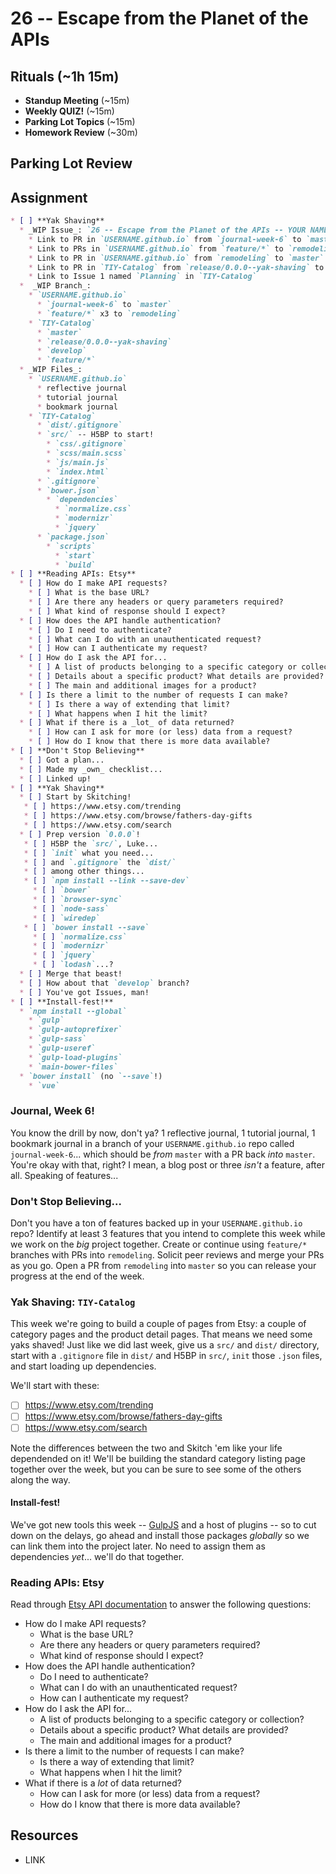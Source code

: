 # 26 -- Escape from the Planet of the APIs

## Rituals (~1h 15m)

* **Standup Meeting** (~15m)
* **Weekly QUIZ!** (~15m)
* **Parking Lot Topics** (~15m)
* **Homework Review** (~30m)

## Parking Lot Review

## Assignment

```markdown
* [ ] **Yak Shaving**
  * _WIP Issue_: `26 -- Escape from the Planet of the APIs -- YOUR NAME`
    * Link to PR in `USERNAME.github.io` from `journal-week-6` to `master`
    * Link to PRs in `USERNAME.github.io` from `feature/*` to `remodeling`
    * Link to PR in `USERNAME.github.io` from `remodeling` to `master`
    * Link to PR in `TIY-Catalog` from `release/0.0.0--yak-shaving` to `master`
    * Link to Issue 1 named `Planning` in `TIY-Catalog`
  *  _WIP Branch_:
    * `USERNAME.github.io`
      * `journal-week-6` to `master`
      * `feature/*` x3 to `remodeling`
    * `TIY-Catalog`
      * `master`
      * `release/0.0.0--yak-shaving`
      * `develop`
      * `feature/*`
  * _WIP Files_:
    * `USERNAME.github.io`
      * reflective journal
      * tutorial journal
      * bookmark journal
    * `TIY-Catalog`
      * `dist/.gitignore`
      * `src/` -- H5BP to start!
        * `css/.gitignore`
        * `scss/main.scss`
        * `js/main.js`
        * `index.html`
      * `.gitignore`
      * `bower.json`
        * `dependencies`
          * `normalize.css`
          * `modernizr`
          * `jquery`
      * `package.json`
        * `scripts`
          * `start`
          * `build`
* [ ] **Reading APIs: Etsy**
  * [ ] How do I make API requests?
    * [ ] What is the base URL?
    * [ ] Are there any headers or query parameters required?
    * [ ] What kind of response should I expect?
  * [ ] How does the API handle authentication?
    * [ ] Do I need to authenticate?
    * [ ] What can I do with an unauthenticated request?
    * [ ] How can I authenticate my request?
  * [ ] How do I ask the API for...
    * [ ] A list of products belonging to a specific category or collection?
    * [ ] Details about a specific product? What details are provided?
    * [ ] The main and additional images for a product?
  * [ ] Is there a limit to the number of requests I can make?
    * [ ] Is there a way of extending that limit?
    * [ ] What happens when I hit the limit?
  * [ ] What if there is a _lot_ of data returned?
    * [ ] How can I ask for more (or less) data from a request?
    * [ ] How do I know that there is more data available?
* [ ] **Don't Stop Believing**
  * [ ] Got a plan...
  * [ ] Made my _own_ checklist...
  * [ ] Linked up!
* [ ] **Yak Shaving**
  * [ ] Start by Skitching!
   * [ ] https://www.etsy.com/trending
   * [ ] https://www.etsy.com/browse/fathers-day-gifts
   * [ ] https://www.etsy.com/search
  * [ ] Prep version `0.0.0`!
   * [ ] H5BP the `src/`, Luke...
   * [ ] `init` what you need...
   * [ ] and `.gitignore` the `dist/`
   * [ ] among other things...
   * [ ] `npm install --link --save-dev`
     * [ ] `bower`
     * [ ] `browser-sync`
     * [ ] `node-sass`
     * [ ] `wiredep`
   * [ ] `bower install --save`
     * [ ] `normalize.css`
     * [ ] `modernizr`
     * [ ] `jquery`
     * [ ] `lodash`...?
  * [ ] Merge that beast!
  * [ ] How about that `develop` branch?
  * [ ] You've got Issues, man!
* [ ] **Install-fest!**
  * `npm install --global`
    * `gulp`
    * `gulp-autoprefixer`
    * `gulp-sass`
    * `gulp-useref`
    * `gulp-load-plugins`
    * `main-bower-files`
  * `bower install` (no `--save`!)
    * `vue`
```

### Journal, Week 6!

You know the drill by now, don't ya? 1 reflective journal, 1 tutorial journal, 1 bookmark journal in a branch of your `USERNAME.github.io` repo called `journal-week-6`... which should be _from_ `master` with a PR back _into_ `master`. You're okay with that, right? I mean, a blog post or three _isn't_ a feature, after all. Speaking of features...

### Don't Stop Believing...

Don't you have a ton of features backed up in your `USERNAME.github.io` repo? Identify at least 3 features that you intend to complete this week while we work on the _big_ project together. Create or continue using `feature/*` branches with PRs into `remodeling`. Solicit peer reviews and merge your PRs as you go. Open a PR from `remodeling` into `master` so you can release your progress at the end of the week.

### Yak Shaving: `TIY-Catalog`

This week we're going to build a couple of pages from Etsy: a couple of category pages and the product detail pages. That means we need some yaks shaved! Just like we did last week, give us a `src/` and `dist/` directory, start with a `.gitignore` file in `dist/` and H5BP in `src/`, `init` those `.json` files, and start loading up dependencies. 

We'll start with these:

* [ ] https://www.etsy.com/trending
* [ ] https://www.etsy.com/browse/fathers-day-gifts
* [ ] https://www.etsy.com/search

Note the differences between the two and Skitch 'em like your life dependended on it! We'll be building the standard category listing page together over the week, but you can be sure to see some of the others along the way.
#### Install-fest!

We've got new tools this week -- [GulpJS](http://gulpjs.com) and a host of plugins -- so to cut down on the delays, go ahead and install those packages _globally_ so we can link them into the project later. No need to assign them as dependencies _yet_... we'll do that together.

### Reading APIs: Etsy

Read through [Etsy API documentation](https://www.etsy.com/developers/documentation) to answer the following questions:

  * How do I make API requests?
    * What is the base URL?
    * Are there any headers or query parameters required?
    * What kind of response should I expect?
  * How does the API handle authentication?
    * Do I need to authenticate?
    * What can I do with an unauthenticated request?
    * How can I authenticate my request?
  * How do I ask the API for...
    * A list of products belonging to a specific category or collection?
    * Details about a specific product? What details are provided?
    * The main and additional images for a product?
  * Is there a limit to the number of requests I can make?
    * Is there a way of extending that limit?
    * What happens when I hit the limit?
  * What if there is a _lot_ of data returned?
    * How can I ask for more (or less) data from a request?
    * How do I know that there is more data available?

## Resources

* LINK
